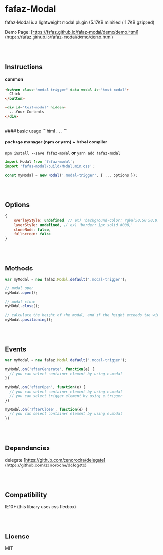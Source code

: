 # fafaz-Modal
fafaz-Modal is a lightweight modal plugin (5.17KB minified / 1.7KB gzipped)

Demo Page: [https://fafaz.github.io/fafaz-modal/demo/demo.html](https://fafaz.github.io/fafaz-modal/demo/demo.html)


</br><br/>

## Instructions 
#### common

```html
<button class="modal-trigger" data-modal-id="test-modal">
  Click
</button>

<div id="test-modal" hidden>
  ...Your Contents
</div>
```

<br>
#### basic usage
```html
<head>
  <link rel="stylesheet" type="text/css" href="path/Modal.min.css"  />
</head>

<body>
  .
  .
  .

  <script src="path/Modal.min.js"></script>
  <script>
    var myModal = new fafaz.Modal.default('.modal-trigger', { ... options });
  </script>
</body>
```

<br/>

#### package manager (npm or yarn) + babel compiler 
`npm install --save fafaz-modal` **or** `yarn add fafaz-modal`


```javascript
import Modal from 'fafaz-modal';
import 'fafaz-modal/build/Modal.min.css';

const myModal = new Modal('.modal-trigger', { ... options });
```

<br/><br/>

## Options

```javascript
{
    overlayStyle: undefined, // ex) 'background-color: rgba(50,50,50,0.5);'
    layerStyle: undefined, // ex) 'border: 1px solid #000;'
    cloneNode: false, 
    fullScreen: false
}
```


<br/><br/>

## Methods

```javascript
var myModal = new fafaz.Modal.default('.modal-trigger');

// modal open
myModal.open();

// modal close
myMOdal.close(); 

// calculate the height of the modal, and if the height exceeds the window height, reposition.
myModal.positioning(); 
```

<br/><br/>


## Events

```javascript
var myModal = new fafaz.Modal.default('.modal-trigger');

myModal.on('afterGenerate', function(e) {
  // you can select container element by using e.modal
})

myModal.on('afterOpen', function(e) {
  // you can select container element by using e.modal
  // you can select trigger element by using e.trigger
})

myModal.on('afterClose', function(e) {
  // you can select container element by using e.modal
})
```


<br/><br/>

## Dependencies

delegate [https://github.com/zenorocha/delegate](https://github.com/zenorocha/delegate)



<br/><br/>

## Compatibility

IE10+ (this library uses css flexbox)



<br/><br/>

## License

MIT
